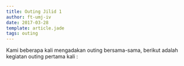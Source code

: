 ```yaml
---
title: Outing Jilid 1 
author: ft-umj-iv
date: 2017-03-28
template: article.jade
tags: outing
---
```


Kami beberapa kali mengadakan outing bersama-sama, berikut adalah kegiatan outing pertama kali :


<span class="more"></span>